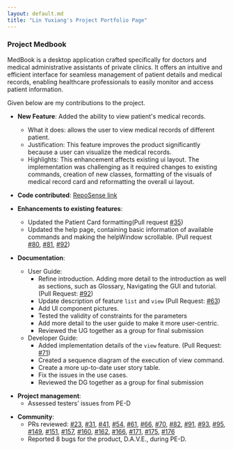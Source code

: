 ```yaml
---
layout: default.md
title: "Lin Yuxiang's Project Portfolio Page"
---
```


### Project Medbook

MedBook is a desktop application crafted specifically for doctors and medical administrative assistants of private clinics. It offers an intuitive and efficient interface for seamless management of patient details and medical records, enabling healthcare professionals to easily monitor and access patient information.

Given below are my contributions to the project.

- **New Feature**: Added the ability to view patient's medical records.

  - What it does: allows the user to view medical records of different patient.
  - Justification: This feature improves the product significantly because a user can visualize the medical records.
  - Highlights: This enhancement affects existing ui layout. The implementation was challenging as it required changes to existing commands, creation of new classes, formatting of the visuals of medical record card and reformatting the overall ui layout.

* **Code contributed**: [RepoSense link](https://nus-cs2103-ay2324s1.github.io/tp-dashboard/?search=clin-lyx&breakdown=false&sort=groupTitle%20dsc&sortWithin=title&since=2023-09-22&timeframe=commit&mergegroup=&groupSelect=groupByRepos)

* **Enhancements to existing features**:
  - Updated the Patient Card formatting(Pull request [\#35](https://github.com/AY2324S1-CS2103T-T12-4/tp/pull/35))
  - Updated the help page, containing basic information of available commands and making the helpWindow scrollable. (Pull request [\#80](https://github.com/AY2324S1-CS2103T-T12-4/tp/pull/80), [\#81](https://github.com/AY2324S1-CS2103T-T12-4/tp/pull/81), [\#92](https://github.com/AY2324S1-CS2103T-T12-4/tp/pull/92))

* **Documentation**:

  - User Guide:
    - Refine introduction. Adding more detail to the introduction as well as sections, such as Glossary, Navigating the GUI and tutorial.(Pull Request: [\#92](https://github.com/AY2324S1-CS2103T-T12-4/tp/pull/92))
    - Update description of feature `list` and `view` (Pull Request: [\#63](https://github.com/AY2324S1-CS2103T-T12-4/tp/pull/63))
    - Add UI component pictures.
    - Tested the validity of constraints for the parameters
    - Add more detail to the user guide to make it more user-centric.
    - Reviewed the UG together as a group for final submission
  - Developer Guide:
    - Added implementation details of the `view` feature. (Pull Request: [\#71](https://github.com/AY2324S1-CS2103T-T12-4/tp/pull/71))
    - Created a sequence diagram of the execution of view command.
    - Create a more up-to-date user story table.
    - Fix the issues in the use cases.
    - Reviewed the DG together as a group for final submission

- **Project management**:
  - Assessed testers' issues from PE-D

* **Community**:
  - PRs reviewed: [\#23](https://github.com/AY2324S1-CS2103T-T12-4/tp/pull/23), [\#31](https://github.com/AY2324S1-CS2103T-T12-4/tp/pull/31),
    [\#41](https://github.com/AY2324S1-CS2103T-T12-4/tp/pull/41), [\#54](https://github.com/AY2324S1-CS2103T-T12-4/tp/pull/54),
    [\#61](https://github.com/AY2324S1-CS2103T-T12-4/tp/pull/61), [\#66](https://github.com/AY2324S1-CS2103T-T12-4/tp/pull/66),
    [\#70](https://github.com/AY2324S1-CS2103T-T12-4/tp/pull/70), [\#82](https://github.com/AY2324S1-CS2103T-T12-4/tp/pull/82),
    [\#91](https://github.com/AY2324S1-CS2103T-T12-4/tp/pull/91), [\#93](https://github.com/AY2324S1-CS2103T-T12-4/tp/pull/93),
    [\#95](https://github.com/AY2324S1-CS2103T-T12-4/tp/pull/95), [\#149](https://github.com/AY2324S1-CS2103T-T12-4/tp/pull/149),
    [\#151](https://github.com/AY2324S1-CS2103T-T12-4/tp/pull/151), [\#157](https://github.com/AY2324S1-CS2103T-T12-4/tp/pull/157),
    [\#160](https://github.com/AY2324S1-CS2103T-T12-4/tp/pull/160), [\#162](https://github.com/AY2324S1-CS2103T-T12-4/tp/pull/162),
    [\#166](https://github.com/AY2324S1-CS2103T-T12-4/tp/pull/166), [\#171](https://github.com/AY2324S1-CS2103T-T12-4/tp/pull/171),
    [\#175](https://github.com/AY2324S1-CS2103T-T12-4/tp/pull/175), [\#176](https://github.com/AY2324S1-CS2103T-T12-4/tp/pull/176)
  - Reported 8 bugs for the product, D.A.V.E., during PE-D.
